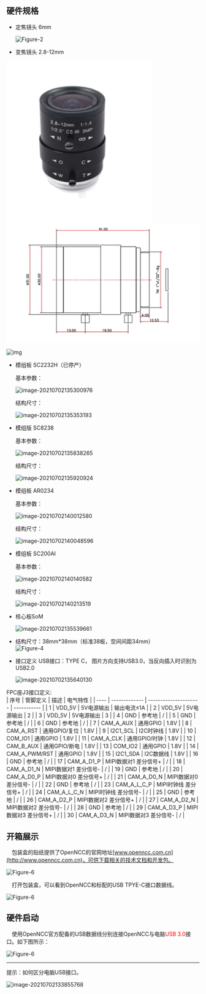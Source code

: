 ## 硬件规格

* 定焦镜头 6mm  

  ![Figure-2](/openncc/docimg/ch/HardwareF2.jpg)

* 变焦镜头 2.8-12mm

<img src="../../docimg/ch/2.8_12mm.png" alt="image-20210702134620748" style="zoom:150%;" />

<img src="../../docimg/ch/2.8_12mm_1.png" alt="img" style="zoom:150%;" />

![img](/openncc/docimg/ch/2.8_12mm_2.png)

* 模组板 SC2232H（已停产）

  基本参数：

  ![image-20210702135300976](/openncc/docimg/ch/SC2232H.png)

  结构尺寸：

  ![image-20210702135353193](/openncc/docimg/ch/SC2232H_1.png)

* 模组版 SC8238

  基本参数：

  ![image-20210702135838265](/openncc/docimg/ch/SC8238_1.png)

  结构尺寸：

  ![image-20210702135920924](/openncc/docimg/ch/SC8238_2.png)

* 模组板 AR0234

  基本参数：

  ![image-20210702140012580](/openncc/docimg/ch/AR0234.png)

  结构尺寸：

  ![image-20210702140048596](/openncc/docimg/ch/AR0234_1.png)

* 模组板 SC200AI

  基本参数：

  ![image-20210702140140582](/openncc/docimg/ch/SC200AI_1.png)

  结构尺寸：

  ![image-20210702140213519](/openncc/docimg/ch/SC200AI_2.png)

* 核心板SoM

  ![image-20210702135539661](/openncc/docimg/ch/SoM.png)

* 结构尺寸：38mm*38mm（标准38板，空间间距34mm）  
  ![Figure-4](/openncc/docimg/ch/HardwareF4.jpg)  

* 接口定义
  USB接口：TYPE C， 图片方向支持USB3.0，当反向插入时识别为USB2.0 

  ![image-20210702135640130](/openncc/docimg/ch/HardwareF5_1.jpg)  

FPC座J3接口定义:   
| 序号 | 管脚定义  | 描述                | 电气特性 |
| ---- | ------------- | --------------------- | ----------- |
| 1    | VDD_5V        | 5V电源输出        | 输出电流≤1A |
| 2    | VDD_5V        | 5V电源输出        | 2           |
| 3    | VDD_5V        | 5V电源输出        | 3           |
| 4    | GND           | 参考地             | /           |
| 5    | GND           | 参考地             | /           |
| 6    | GND           | 参考地             | /           |
| 7    | CAM_A_AUX     | 通用GPIO            | 1.8V        |
| 8    | CAM_A_RST     | 通用GPIO/复位     | 1.8V        |
| 9    | I2C1_SCL      | I2C时钟线          | 1.8V        |
| 10   | COM_IO1       | 通用GPIO            | 1.8V        |
| 11   | CAM_A_CLK     | 通用GPIO/时钟     | 1.8V        |
| 12   | CAM_B_AUX     | 通用GPIO/断电     | 1.8V        |
| 13   | COM_IO2       | 通用GPIO            | 1.8V        |
| 14   | CAM_A_PWM/RST | 通用GPIO            | 1.8V        |
| 15   | I2C1_SDA      | I2C数据线          | 1.8V        |
| 16   | GND           | 参考地             | /           |
| 17   | CAM_A_D1_P    | MIPI数据对1 差分信号+ | /           |
| 18   | CAM_A_D1_N    | MIPI数据对1 差分信号- | /           |
| 19   | GND           | 参考地             | /           |
| 20   | CAM_A_D0_P    | MIPI数据对0 差分信号+ | /           |
| 21   | CAM_A_D0_N    | MIPI数据对0 差分信号- | /           |
| 22   | GND           | 参考地             | /           |
| 23   | CAM_A_L_C_P   | MIPI时钟线 差分信号+ | /           |
| 24   | CAM_A_L_C_N   | MIPI时钟线 差分信号- | /           |
| 25   | GND           | 参考地             | /           |
| 26   | CAM_A_D2_P    | MIPI数据对2 差分信号+ | /           |
| 27   | CAM_A_D2_N    | MIPI数据对2 差分信号- | /           |
| 28   | GND           | 参考地             | /           |
| 29   | CAM_A_D3_P    | MIPI数据对3 差分信号+ | /           |
| 30   | CAM_A_D3_N    | MIPI数据对3 差分信号- | /           |

## 开箱展示

&emsp;包装盒的贴纸提供了OpenNCC的官网地址[www.openncc.com.cn](http://www.openncc.com.cn)，可供下载相关的技术文档和开发包。

![Figure-6](/openncc/docimg/ch/OpenNCC_1.png)

&emsp;打开包装盒，可以看到OpenNCC和标配的USB TPYE-C接口数据线。

![Figure-6](/openncc/docimg/ch/OpenNCC_2.png)

## 硬件启动

&emsp;使用OpenNCC官方配备的USB数据线分别连接OpenNCC与电脑<font color="red">USB 3.0</font>接口。如下图所示：

![Figure-6](/openncc/docimg/ch/OpenNCC_3.png)

------

提示：如何区分电脑USB接口。

![image-20210702133855768](/openncc/docimg/ch/USB2orUSB3.png)
